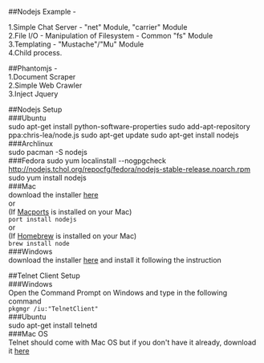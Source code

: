 ##Nodejs Example -         

1.Simple Chat Server - "net" Module, "carrier" Module   
2.File I/O - Manipulation of Filesystem - Common "fs" Module    
3.Templating - "Mustache"/"Mu" Module    
4.Child process.

##Phantomjs -     
1.Document Scraper     
2.Simple Web Crawler   
3.Inject Jquery   

##Nodejs Setup   
###Ubuntu     
		 sudo apt-get install python-software-properties
		 sudo add-apt-repository ppa:chris-lea/node.js
		 sudo apt-get update
		 sudo apt-get install nodejs     
###Archlinux     
		 sudo pacman -S nodejs    
###Fedora
		 sudo yum localinstall --nogpgcheck http://nodejs.tchol.org/repocfg/fedora/nodejs-stable-release.noarch.rpm
		 sudo yum install nodejs      
###Mac    
download the installer [here](http://nodejs.org/dist/v0.6.8/node-v0.6.8.pkg)      
or      
(If [Macports](http://www.macports.org/) is installed on your Mac)      
`port install nodejs`       
or      
(If [Homebrew](http://mxcl.github.com/homebrew/) is installed on your Mac)     
`brew install node`        
###Windows     
download the installer [here](http://nodejs.org/dist/v0.6.8/node-v0.6.8.msi) and install it following the instruction    

##Telnet Client Setup     
###Windows    
Open the Command Prompt on Windows and type in the following command    
`pkgmgr /iu:"TelnetClient"`     
###Ubuntu    
		sudo apt-get install telnetd     
###Mac OS      
Telnet should come with Mac OS but if you don't have it already, download it [here](http://www.mactelnet.com/)    
   
